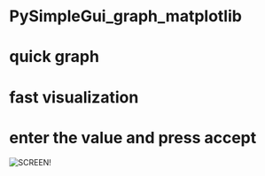 # PySimpleGui_graph_matplotlib
# quick graph
# fast visualization
# enter the value and press accept

![SCREEN!](img/sc.png)

